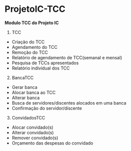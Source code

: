 # ProjetoIC-TCC
<b>Modulo TCC do Projeto IC</b>

1. TCC<br>
- Criação do TCC<br>
- Agendamento do TCC<br>
- Remoção do TCC<br>
- Relatório de agendamento de TCC(semanal e mensal)<br>
- Pesquisa de TCCs apresentados<br>
- Relatório individual dos TCC<br>

2. BancaTCC<br>
- Gerar banca<br>
- Alocar banca ao TCC<br>
- Alterar banca<br>
- Busca de servidores/discentes alocados em uma banca<br>
- Confirmação do servidor/discente<br>

3. ConvidadosTCC<br>
- Alocar convidado(s)<br>
- Alterar convidado(s)<br>
- Remover convidado(s)<br>
- Orçamento das despesas do convidado<br>

